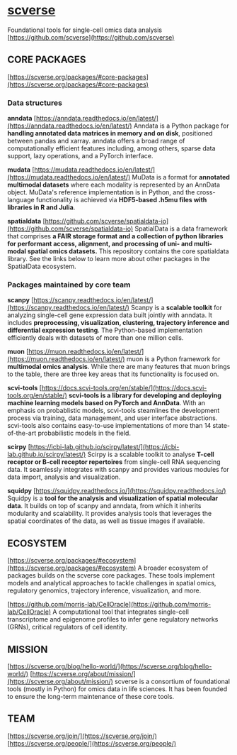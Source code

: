 # **[scverse](https://scverse.org/)**

Foundational tools for single-cell omics data analysis
[https://github.com/scverse](https://github.com/scverse)

## CORE PACKAGES

[https://scverse.org/packages/#core-packages](https://scverse.org/packages/#core-packages)

### Data structures

**anndata**
[https://anndata.readthedocs.io/en/latest/](https://anndata.readthedocs.io/en/latest/)
Anndata is a Python package for **handling annotated data matrices in memory and on disk**, positioned between pandas and xarray. anndata offers a broad range of computationally efficient features including, among others, sparse data support, lazy operations, and a PyTorch interface.

**mudata**
[https://mudata.readthedocs.io/en/latest/](https://mudata.readthedocs.io/en/latest/)
MuData is a format for **annotated multimodal datasets** where each modality is represented by an AnnData object. MuData's reference implementation is in Python, and the cross-language functionality is achieved via **HDF5-based .h5mu files with libraries in R and Julia**.

**spatialdata**
[https://github.com/scverse/spatialdata-io](https://github.com/scverse/spatialdata-io)
SpatialData is a data framework that comprises **a FAIR storage format and a collection of python libraries for performant access, alignment, and processing of uni- and multi-modal spatial omics datasets.** This repository contains the core spatialdata library. See the links below to learn more about other packages in the SpatialData ecosystem.

### Packages maintained by core team

**scanpy**
[https://scanpy.readthedocs.io/en/latest/](https://scanpy.readthedocs.io/en/latest/)
Scanpy is a **scalable toolkit** for analyzing single-cell gene expression data built jointly with anndata. It includes **preprocessing, visualization, clustering, trajectory inference and differential expression testing**. The Python-based implementation efficiently deals with datasets of more than one million cells.

**muon**
[https://muon.readthedocs.io/en/latest/](https://muon.readthedocs.io/en/latest/)
muon is a Python framework for **multimodal omics analysis**. While there are many features that muon brings to the table, there are three key areas that its functionality is focused on.

**scvi-tools**
[https://docs.scvi-tools.org/en/stable/](https://docs.scvi-tools.org/en/stable/)
**scvi-tools is a library for developing and deploying machine learning models based on PyTorch and AnnData**. With an emphasis on probablistic models, scvi-tools steamlines the development process via training, data management, and user interface abstractions. scvi-tools also contains easy-to-use implementations of more than 14 state-of-the-art probabilistic models in the field.

**scirpy**
[https://icbi-lab.github.io/scirpy/latest/](https://icbi-lab.github.io/scirpy/latest/)
Scirpy is a scalable toolkit to analyse **T-cell receptor or B-cell receptor repertoires** from single-cell RNA sequencing data. It seamlessly integrates with scanpy and provides various modules for data import, analysis and visualization.

**squidpy**
[https://squidpy.readthedocs.io/](https://squidpy.readthedocs.io/)
Squidpy is a **tool for the analysis and visualization of spatial molecular data**. It builds on top of scanpy and anndata, from which it inherits modularity and scalability. It provides analysis tools that leverages the spatial coordinates of the data, as well as tissue images if available.

## ECOSYSTEM

[https://scverse.org/packages/#ecosystem](https://scverse.org/packages/#ecosystem)
A broader ecosystem of packages builds on the scverse core packages. These tools implement models and analytical approaches to tackle challenges in spatial omics, regulatory genomics, trajectory inference, visualization, and more.

[https://github.com/morris-lab/CellOracle](https://github.com/morris-lab/CellOracle)
A computational tool that integrates single-cell transcriptome and epigenome profiles to infer gene regulatory networks (GRNs), critical regulators of cell identity.

## MISSION

[https://scverse.org/blog/hello-world/](https://scverse.org/blog/hello-world/)
[https://scverse.org/about/mission/](https://scverse.org/about/mission/)
scverse is a consortium of foundational tools (mostly in Python) for omics data in life sciences. It has been founded to ensure the long-term maintenance of these core tools.

## TEAM

[https://scverse.org/join/](https://scverse.org/join/)
[https://scverse.org/people/](https://scverse.org/people/)
